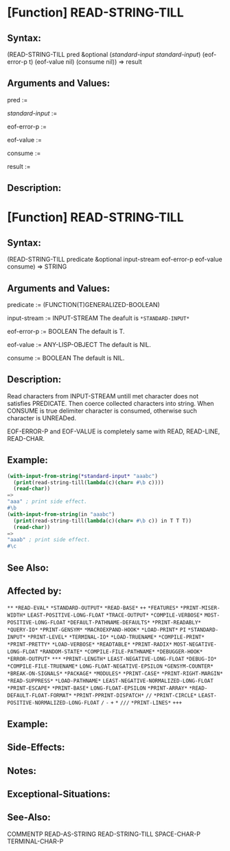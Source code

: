 # [Function] READ-STRING-TILL

## Syntax:

(READ-STRING-TILL pred &optional (*standard-input* *standard-input*) (eof-error-p t) (eof-value nil) (consume nil)) => result

## Arguments and Values:

pred :=

*standard-input* :=

eof-error-p :=

eof-value :=

consume :=

result := 

## Description:

# [Function] READ-STRING-TILL

## Syntax:

(READ-STRING-TILL predicate &optional input-stream eof-error-p eof-value consume) => STRING

## Arguments and Values:

predicate := (FUNCTION(T)GENERALIZED-BOOLEAN)

input-stream := INPUT-STREAM The deafult is `*STANDARD-INPUT*`

eof-error-p := BOOLEAN The default is T.

eof-value := ANY-LISP-OBJECT The default is NIL.

consume := BOOLEAN The default is NIL.

## Description:

Read characters from INPUT-STREAM untill met character does not satisfies PREDICATE.
Then coerce collected characters into string.
When CONSUME is true delimiter character is consumed, otherwise such character is UNREADed.

EOF-ERROR-P and EOF-VALUE is completely same with READ, READ-LINE, READ-CHAR.

## Example:
```lisp
(with-input-from-string(*standard-input* "aaabc")
  (print(read-string-till(lambda(c)(char= #\b c))))
  (read-char))
=> 
"aaa" ; print side effect.
#\b
(with-input-from-string(in "aaabc")
  (print(read-string-till(lambda(c)(char= #\b c)) in T T T))
  (read-char))
=>
"aaab" ; print side effect.
#\c
```
## See Also:

## Affected by:

`**`
`*READ-EVAL*`
`*STANDARD-OUTPUT*`
`*READ-BASE*`
`++`
`*FEATURES*`
`*PRINT-MISER-WIDTH*`
`LEAST-POSITIVE-LONG-FLOAT`
`*TRACE-OUTPUT*`
`*COMPILE-VERBOSE*`
`MOST-POSITIVE-LONG-FLOAT`
`*DEFAULT-PATHNAME-DEFAULTS*`
`*PRINT-READABLY*`
`*QUERY-IO*`
`*PRINT-GENSYM*`
`*MACROEXPAND-HOOK*`
`*LOAD-PRINT*`
`PI`
`*STANDARD-INPUT*`
`*PRINT-LEVEL*`
`*TERMINAL-IO*`
`*LOAD-TRUENAME*`
`*COMPILE-PRINT*`
`*PRINT-PRETTY*`
`*LOAD-VERBOSE*`
`*READTABLE*`
`*PRINT-RADIX*`
`MOST-NEGATIVE-LONG-FLOAT`
`*RANDOM-STATE*`
`*COMPILE-FILE-PATHNAME*`
`*DEBUGGER-HOOK*`
`*ERROR-OUTPUT*`
`***`
`*PRINT-LENGTH*`
`LEAST-NEGATIVE-LONG-FLOAT`
`*DEBUG-IO*`
`*COMPILE-FILE-TRUENAME*`
`LONG-FLOAT-NEGATIVE-EPSILON`
`*GENSYM-COUNTER*`
`*BREAK-ON-SIGNALS*`
`*PACKAGE*`
`*MODULES*`
`*PRINT-CASE*`
`*PRINT-RIGHT-MARGIN*`
`*READ-SUPPRESS*`
`*LOAD-PATHNAME*`
`LEAST-NEGATIVE-NORMALIZED-LONG-FLOAT`
`*PRINT-ESCAPE*`
`*PRINT-BASE*`
`LONG-FLOAT-EPSILON`
`*PRINT-ARRAY*`
`*READ-DEFAULT-FLOAT-FORMAT*`
`*PRINT-PPRINT-DISPATCH*`
`//`
`*PRINT-CIRCLE*`
`LEAST-POSITIVE-NORMALIZED-LONG-FLOAT`
`/`
`-`
`+`
`*`
`///`
`*PRINT-LINES*`
`+++`

## Example:

## Side-Effects:

## Notes:

## Exceptional-Situations:

## See-Also:

COMMENTP
READ-AS-STRING
READ-STRING-TILL
SPACE-CHAR-P
TERMINAL-CHAR-P

